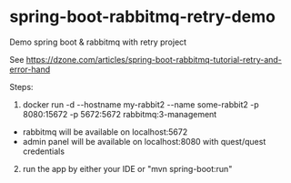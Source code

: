 # spring-boot-rabbitmq-retry-demo
Demo spring boot &amp; rabbitmq with retry project

See https://dzone.com/articles/spring-boot-rabbitmq-tutorial-retry-and-error-hand

Steps:
1) docker run -d --hostname my-rabbit2 --name some-rabbit2 -p 8080:15672 -p 5672:5672 rabbitmq:3-management

- rabbitmq will be available on localhost:5672
- admin panel will be available on localhost:8080 with quest/quest credentials

2) run the app by either your IDE or "mvn spring-boot:run"